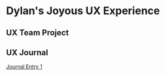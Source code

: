 # Dylan's Joyous UX Experience


## UX Team Project


## UX Journal
[Journal Entry 1](https://github.com/UsabilityEngineering/ux-portfolio-myothra7777/blob/5ffe40d8828bbf2ebad6be915726969adac912b0/JournalEntry1.md)
